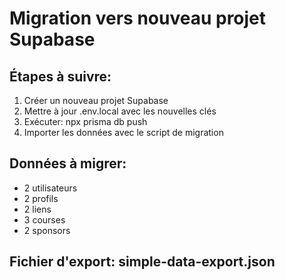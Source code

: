 
# Migration vers nouveau projet Supabase

## Étapes à suivre:

1. Créer un nouveau projet Supabase
2. Mettre à jour .env.local avec les nouvelles clés
3. Exécuter: npx prisma db push
4. Importer les données avec le script de migration

## Données à migrer:
- 2 utilisateurs
- 2 profils  
- 2 liens
- 3 courses
- 2 sponsors

## Fichier d'export: simple-data-export.json
